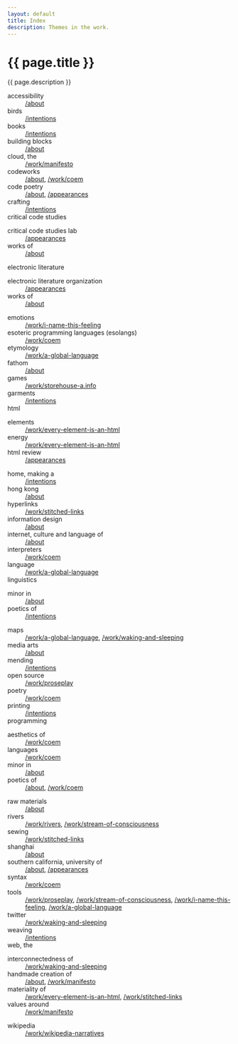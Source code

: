 ```yaml
---
layout: default
title: Index
description: Themes in the work.
---
```


<div class="intro">
  <h1>{{ page.title }}</h1>
  <div>{{ page.description }}</div>
</div>
<main>
  <dl class="index">
    <div class="index-section">
      <div class="term-container">
        <dt>accessibility</dt>
        <dd><a href="/about/">/about</a></dd>
      </div>
    </div>
    <div class="index-section">
      <div class="term-container">
        <dt>birds</dt>
        <dd><a href="/intentions/">/intentions</a></dd>
      </div>
      <div class="term-container">
        <dt>books</dt>
        <dd><a href="/intentions/">/intentions</a></dd>
      </div>
      <div class="term-container">
        <dt>building blocks</dt>
        <dd><a href="/about/">/about</a></dd>
      </div>
    </div>
    <div class="index-section">
      <div class="term-container">
        <dt>cloud, the</dt>
        <dd><a href="/work/manifesto/">/work/manifesto</a></dd>
      </div>
      <div class="term-container">
        <dt>codeworks</dt>
        <dd><a href="/about/">/about</a>, <a href="/work/coem/">/work/coem</a></dd>
      </div>
      <div class="term-container">
        <dt>code poetry</dt>
        <dd><a href="/about/">/about</a>, <a href="/appearances/">/appearances</a></dd>
      </div>
      <div class="term-container">
        <dt>crafting</dt>
        <dd><a href="/intentions/">/intentions</a></dd>
      </div>
      <div>
        <dt>critical code studies</dt>
        <dl>
          <div class="term-container">
            <dt>critical code studies lab</dt>
            <dd><a href="/appearances/">/appearances</a></dd>
          </div>
          <div class="term-container">
            <dt>works of</dt>
            <dd><a href="/about">/about</a></dd>
          </div>
        </dl>
      </div>
    </div>
    <div class="index-section">
      <div>
        <dt>electronic literature</dt>
        <dl>
          <div class="term-container">
            <dt>electronic literature organization</dt>
            <dd><a href="/appearances/">/appearances</a></dd>
          </div>
          <div class="term-container">
            <dt>works of</dt>
            <dd><a href="/about/">/about</a></dd>
          </div>
        </dl>
      </div>
      <div class="term-container">
        <dt>emotions</dt>
        <dd><a href="/work/i-name-this-feeling/">/work/i-name-this-feeling</a></dd>
      </div>
      <div class="term-container">
        <dt>esoteric programming languages (esolangs)</dt>
        <dd><a href="/work/coem/">/work/coem</a></dd>
      </div>
      <div class="term-container">
        <dt>etymology</dt>
        <dd><a href="/work/a-global-language/">/work/a-global-language</a></dd>
      </div>
    </div>
    <div class="index-section">
      <div class="term-container">
        <dt>fathom</dt>
        <dd><a href="/about/">/about</a></dd>
      </div>
    </div>
    <div class="index-section">
      <div class="term-container">
        <dt>games</dt>
        <dd><a href="/work/storehouse-a.info/">/work/storehouse-a.info</a></dd>
      </div>
      <div class="term-container">
        <dt>garments</dt>
        <dd><a href="/intentions/">/intentions</a></dd>
      </div>
    </div>
    <div class="index-section">
      <div>
        <dt>html</dt>
          <dl>
            <div class="term-container">
              <dt>elements</dt>
              <dd><a href="/work/every-element-is-an-html/">/work/every-element-is-an-html</a></dd>
            </div>
            <div class="term-container">
              <dt>energy</dt>
              <dd><a href="/work/every-element-is-an-html/">/work/every-element-is-an-html</a></dd>
            </div>
            <div class="term-container">
              <dt>html review</dt>
              <dd><a href="/appearances/">/appearances</a></dd>
            </div>
          </dl>
      </div>
      <div class="term-container">
        <dt>home, making a</dt>
        <dd><a href="/intentions/">/intentions</a></dd>
      </div>
      <div class="term-container">
        <dt>hong kong</dt>
        <dd><a href="/about/">/about</a></dd>
      </div>
      <div class="term-container">
        <dt>hyperlinks</dt>
        <dd><a href="/work/stitched-links/">/work/stitched-links</a></dd>
      </div>
    </div>
    <div class="index-section">
      <div class="term-container">
        <dt>information design</dt>
        <dd><a href="/about/">/about</a></dd>
      </div>
      <div class="term-container">
        <dt>internet, culture and language of</dt>
        <dd><a href="/about/">/about</a></dd>
      </div>
      <div class="term-container">
        <dt>interpreters</dt>
        <dd><a href="/work/coem/">/work/coem</a></dd>
      </div>
    </div>
    <div class="index-section">
      <div class="term-container">
        <dt>language</dt>
        <dd><a href="/work/a-global-language/">/work/a-global-language</a></dd>
      </div>
      <div>
        <dt>linguistics</dt>
        <dl>
          <div class="term-container">
            <dt>minor in</dt>
            <dd><a href="/about/">/about</a></dd>
          </div>
          <div class="term-container">
            <dt>poetics of</dt>
            <dd><a href="/intentions/">/intentions</a></dd>
          </div>
        </dl>
      </div>
    </div>
    <div class="index-section">
      <div class="term-container">
        <dt>maps</dt>
        <dd><a href="/work/a-global-language/">/work/a-global-language</a>, <a href="/work/waking-and-sleeping/">/work/waking-and-sleeping</a></dd>
      </div>
      <div class="term-container">
        <dt>media arts</dt>
        <dd><a href="/about">/about</a></dd>
      </div>
      <div class="term-container">
        <dt>mending</dt>
        <dd><a href="/intentions/">/intentions</a></dd>
      </div>
    </div>
    <div class="index-section">
      <div class="term-container">
        <dt>open source</dt>
        <dd><a href="/work/proseplay/">/work/proseplay</a></dd>
      </div>
    </div>
    <div class="index-section">
      <div class="term-container">
        <dt>poetry</dt>
        <dd><a href="/work/coem/">/work/coem</a></dd>
      </div>
      <div class="term-container">
        <dt>printing</dt>
        <dd><a href="/intentions/">/intentions</a></dd>
      </div>
      <div>
        <dt>programming</dt>
        <dl>
          <div class="term-container">
            <dt>aesthetics of</dt>
            <dd><a href="/work/coem/">/work/coem</a></dd>
          </div>
          <div class="term-container">
            <dt>languages</dt>
            <dd><a href="/work/coem/">/work/coem</a></dd>
          </div>
          <div class="term-container">
            <dt>minor in</dt>
            <dd><a href="/about/">/about</a></dd>
          </div>
          <div class="term-container">
            <dt>poetics of</dt>
            <dd><a href="/about/">/about</a>, <a href="/work/coem/">/work/coem</a></dd>
          </div>
        </dl>
      </div>
    </div>
    <div class="index-section">
      <div class="term-container">
        <dt>raw materials</dt>
        <dd><a href="/about/">/about</a></dd>
      </div>
      <div class="term-container">
        <dt>rivers</dt>
        <dd><a href="/work/rivers/">/work/rivers</a>, <a href="/work/stream-of-consciousness/">/work/stream-of-consciousness</a></dd>
      </div>
    </div>
    <div class="index-section">
      <div class="term-container">
        <dt>sewing</dt>
        <dd><a href="/work/stitched-links/">/work/stitched-links</a></dd>
      </div>
      <div class="term-container">
        <dt>shanghai</dt>
        <dd><a href="/about/">/about</a></dd>
      </div>
      <div class="term-container">
        <dt>southern california, university of</dt>
        <dd><a href="/about/">/about</a>, <a href="/appearances/">/appearances</a></dd>
      </div>
      <div class="term-container">
        <dt>syntax</dt>
        <dd><a href="/work/coem/">/work/coem</a></dd>
      </div>
    </div>
    <div class="index-section">
      <div class="term-container">
        <dt>tools</dt>
        <dd><a href="/work/proseplay/">/work/proseplay</a>, <a href="/work/stream-of-consciousness/">/work/stream-of-consciousness</a>, <a href="/work/i-name-this-feeling/">/work/i-name-this-feeling</a>, <a href="/work/a-global-language/">/work/a-global-language</a></dd>
      </div>
      <div class="term-container">
        <dt>twitter</dt>
        <dd><a href="/work/waking-and-sleeping/">/work/waking-and-sleeping</a></dd>
      </div>
    </div>
    <div class="index-section">
      <div class="term-container">
        <dt>weaving</dt>
        <dd><a href="/intentions/">/intentions</a></dd>
      </div>
      <div>
        <dt>web, the</dt>
        <dl>
          <div class="term-container">
            <dt>interconnectedness of</dt>
            <dd><a href="/work/waking-and-sleeping/">/work/waking-and-sleeping</a></dd>
          </div>
          <div class="term-container">
            <dt>handmade creation of</dt>
            <dd><a href="/about/">/about</a>, <a href="/work/manifesto/">/work/manifesto</a></dd>
          </div>
          <div class="term-container">
            <dt>materiality of</dt>
            <dd><a href="/work/every-element-is-an-html/">/work/every-element-is-an-html</a>, <a href="/work/stitched-links/">/work/stitched-links</a></dd>
          </div>
          <div class="term-container">
            <dt>values around</dt>
            <dd><a href="/work/manifesto/">/work/manifesto</a></dd>
          </div>
        </dl>
      </div>
      <div class="term-container">
        <dt>wikipedia</dt>
        <dd><a href="/work/wikipedia-narratives/">/work/wikipedia-narratives</a></dd>
      </div>
    </div>
  </dl>
</main>